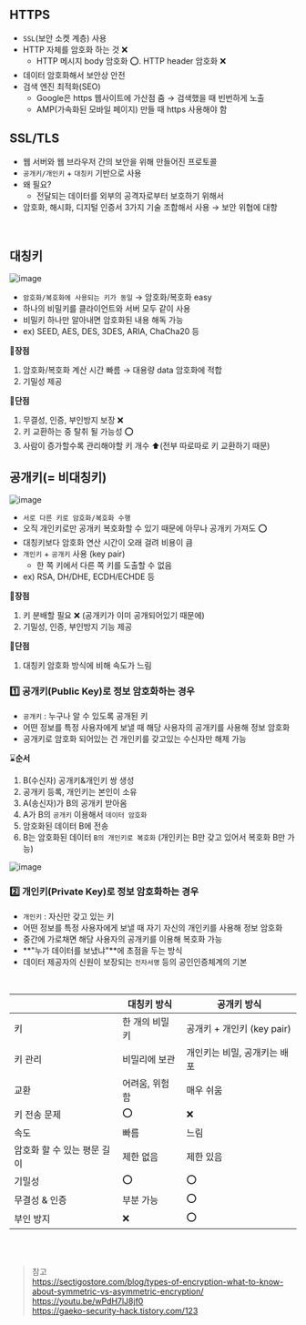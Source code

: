 ## HTTPS 
- `SSL`(보안 소켓 계층) 사용
- HTTP 자체를 암호화 하는 것 ❌
  - HTTP 메시지 body 암호화 ⭕. HTTP header 암호화 ❌
- 데이터 암호화해서 보안상 안전
- 검색 엔진 최적화(SEO)
  - Google은 https 웹사이트에 가산점 줌 → 검색했을 때 빈번하게 노출
  - AMP(가속화된 모바일 페이지) 만들 때 https 사용해야 함 

## SSL/TLS 
- 웹 서버와 웹 브라우저 간의 보안을 위해 만들어진 프로토콜
- `공개키/개인키` + `대칭키` 기반으로 사용 
- 왜 필요? 
  - 전달되는 데이터를 외부의 공격자로부터 보호하기 위해서 
- 암호화, 해시화, 디지털 인증서 3가지 기술 조합해서 사용 → 보안 위협에 대항 

</br>

## 대칭키 
![image](https://user-images.githubusercontent.com/63537847/217419381-e456650e-a6f5-4cc8-96c7-49e5b4f3d779.png)

- `암호화/복호화에 사용되는 키가 동일` → 암호화/복호화 easy
- 하나의 비밀키를 클라이언트와 서버 모두 같이 사용 
- 비밀키 하나만 알아내면 암호화된 내용 해독 가능 
- ex) SEED, AES, DES, 3DES, ARIA, ChaCha20 등 

🔵**장점**
1. 암호화/복호화 계산 시간 빠름 → 대용량 data 암호화에 적합
2. 기밀성 제공

🔴**단점**
1. 무결성, 인증, 부인방지 보장 ❌
2. 키 교환하는 중 탈취 될 가능성 ⭕
3. 사람이 증가할수록 관리해야할 키 개수 ⬆️(전부 따로따로 키 교환하기 때문) 


## 공개키(= 비대칭키)
![image](https://user-images.githubusercontent.com/63537847/217419428-5575e823-ac58-452f-be68-63d7e573528d.png)

- `서로 다른 키로 암호화/복호화 수행` 
- 오직 개인키로만 공개키 복호화할 수 있기 때문에 아무나 공개키 가져도 ⭕
- 대칭키보다 암호화 연산 시간이 오래 걸려 비용이 큼 
- `개인키` + `공개키` 사용 (key pair) 
  - 한 쪽 키에서 다른 쪽 키를 도출할 수 없음 
- ex) RSA, DH/DHE, ECDH/ECHDE 등 

🔵**장점**
1. 키 분배할 필요 ❌ (공개키가 이미 공개되어있기 때문에) 
2. 기밀성, 인증, 부인방지 기능 제공 

🔴**단점**
1. 대칭키 암호화 방식에 비해 속도가 느림 

### 1️⃣ 공개키(Public Key)로 정보 암호화하는 경우 
- `공개키` : 누구나 알 수 있도록 공개된 키 
- 어떤 정보를 특정 사용자에게 보낼 때 해당 사용자의 공개키를 사용해 정보 암호화 
- 공개키로 암호화 되어있는 건 개인키를 갖고있는 수신자만 해제 가능 


⌛**순서** 
1) B(수신자) 공개키&개인키 쌍 생성
2) 공개키 등록, 개인키는 본인이 소유 
3) A(송신자)가 B의 공개키 받아옴
4) A가 B의 `공개키` 이용해서 `데이터 암호화`
5) 암호화된 데이터 B에 전송 
6) B는 암호화된 데이터 `B의 개인키로 복호화` (개인키는 B만 갖고 있어서 복호화 B만 가능) 

![image](https://user-images.githubusercontent.com/63537847/217451478-c2a1f561-cfc5-48d0-9c81-da8c4b7feffe.png)

### 2️⃣ 개인키(Private Key)로 정보 암호화하는 경우 
- `개인키` : 자신만 갖고 있는 키 
- 어떤 정보를 특정 사용자에게 보낼 때 자기 자신의 개인키를 사용해 정보 암호화 
- 중간에 가로채면 해당 사용자의 공개키를 이용해 복호화 가능 
- **"누가 데이터를 보냈냐"**에 초점을 두는 방식 
- 데이터 제공자의 신원이 보장되는 `전자서명` 등의 공인인증체계의 기본 

</br>

||대칭키 방식|공개키 방식|
|---|---|---|
|키|한 개의 비밀 키|공개키 + 개인키 (key pair)|
|키 관리|비밀리에 보관|개인키는 비밀, 공개키는 배포|
|교환|어려움, 위험함|매우 쉬움|
|키 전송 문제|⭕|❌|
|속도|빠름|느림|
|암호화 할 수 있는 평문 길이|제한 없음|제한 있음|
|기밀성|⭕|⭕|
|무결성 & 인증|부분 가능|⭕|
|부인 방지|❌|⭕|

</br>
</br>

> 참고       
> https://sectigostore.com/blog/types-of-encryption-what-to-know-about-symmetric-vs-asymmetric-encryption/          
> https://youtu.be/wPdH7lJ8jf0             
> https://gaeko-security-hack.tistory.com/123        
